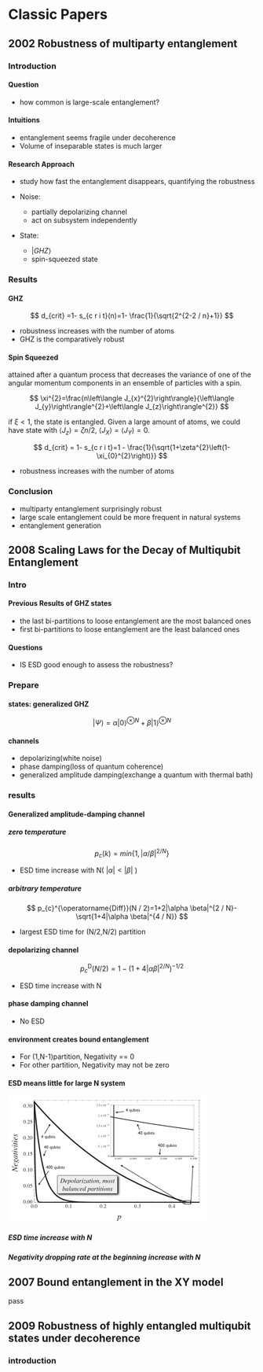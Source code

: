 # Classic Papers

## 2002 Robustness of multiparty entanglement

### Introduction

#### Question

- how common is large-scale entanglement?

#### Intuitions

- entanglement seems fragile under decoherence
- Volume of inseparable states is much larger

#### Research Approach

- study how fast the entanglement disappears, quantifying the robustness
- Noise:

  - partially depolarizing channel
  - act on subsystem independently

- State:

  - $|GHZ\rangle$
  - spin-squeezed state

### Results

#### GHZ

$$
d_{crit} =1- s_{c r i t}(n)=1- \frac{1}{\sqrt{2^{2-2 / n}+1}}
$$

- robustness increases with the number of atoms
- GHZ is the comparatively robust

#### Spin Squeezed

attained after a quantum process that decreases the variance of one of the angular momentum components in an ensemble of particles with a spin.

$$
\xi^{2}=\frac{n\left\langle J_{x}^{2}\right\rangle}{\left\langle J_{y}\right\rangle^{2}+\left\langle J_{z}\right\rangle^{2}}
$$

if $\xi<1$, the state is entangled. Given a large amount of atoms, we could have state with $\left\langle J_{z}\right\rangle=\zeta n / 2$, $\langle J_X\rangle = \langle J_Y\rangle = 0$.

$$
d_{crit} = 1- s_{c r i t}=1 - \frac{1}{\sqrt{1+\zeta^{2}\left(1-\xi_{0}^{2}\right)}}
$$

- robustness increases with the number of atoms

### Conclusion

- multiparty entanglement surprisingly robust
- large scale entanglement could be more frequent in natural systems
- entanglement generation

## 2008 Scaling Laws for the Decay of Multiqubit Entanglement

### Intro

#### Previous Results of GHZ states

- the last bi-partitions to loose entanglement are the most balanced ones
- first bi-partitions to loose entanglement are the least balanced ones

#### Questions

- IS ESD good enough to assess the robustness?

### Prepare

#### states: generalized GHZ

$$
|\Psi\rangle = \alpha |0\rangle^{\otimes N }+ \beta |1\rangle^{\otimes N}
$$

#### channels

- depolarizing(white noise)
- phase damping(loss of quantum coherence)
- generalized amplitude damping(exchange a quantum with thermal bath)

### results

#### Generalized amplitude-damping channel

##### zero temperature

$$
p_c(k) = min\{1, |\alpha/\beta|^{2/N}\}
$$

- ESD time increase with N( $|\alpha|<|\beta|$ )

##### arbitrary temperature

$$
p_{c}^{\operatorname{Diff}}(N / 2)=1+2|\alpha \beta|^{2 / N}-\sqrt{1+4|\alpha \beta|^{4 / N}}
$$

- largest ESD time for (N/2,N/2) partition

#### depolarizing channel

$$
p_{c}^{\mathrm{D}}(N / 2)=1-\left(1+4|\alpha \beta|^{2 / N}\right)^{-1 / 2}
$$

- ESD time increase with N

#### phase damping channel

- No ESD

#### environment creates bound entanglement

- For (1,N-1)partition, Negativity == 0
- For other partition, Negativity may not be zero

#### ESD means little for large N system

![figure](./Figure/052301.png)

##### ESD time increase with N

##### Negativity dropping rate at the beginning increase with N

## 2007 Bound entanglement in the XY model

pass

## 2009 Robustness of highly entangled multiqubit states under decoherence

### introduction

